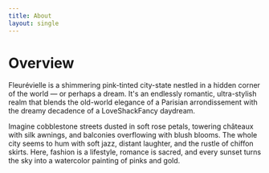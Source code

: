 ```yaml
---
title: About 
layout: single 
---
```

# Overview 
Fleurévielle is a shimmering pink-tinted city-state nestled in a hidden corner of the world — or perhaps a dream. It's an endlessly romantic, ultra-stylish realm that blends the old-world elegance of a Parisian arrondissement with the dreamy decadence of a LoveShackFancy daydream.

Imagine cobblestone streets dusted in soft rose petals, towering châteaux with silk awnings, and balconies overflowing with blush blooms. The whole city seems to hum with soft jazz, distant laughter, and the rustle of chiffon skirts. Here, fashion is a lifestyle, romance is sacred, and every sunset turns the sky into a watercolor painting of pinks and gold. 